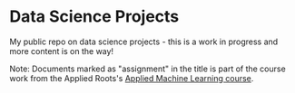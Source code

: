 # Data Science Projects
My public repo on data science projects - this is a work in progress and more content is on the way! 

Note: Documents marked as "assignment" in the title is part of the course work from the Applied Roots's [Applied Machine Learning course](https://www.appliedaicourse.com/course/11/Applied-Machine-learning-course).
